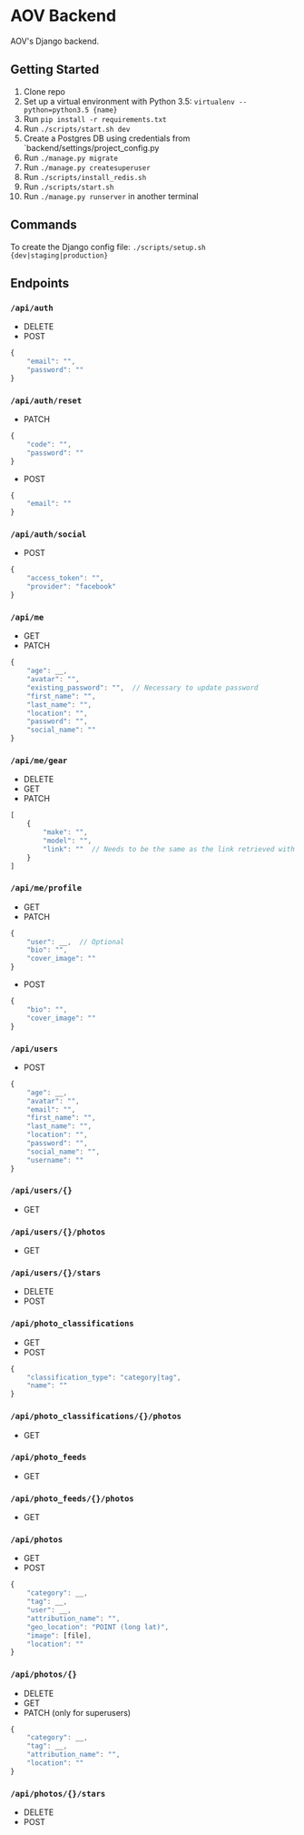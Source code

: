 # AOV Backend
AOV's Django backend.

## Getting Started
1. Clone repo
2. Set up a virtual environment with Python 3.5: `virtualenv --python=python3.5 {name}`
3. Run `pip install -r requirements.txt`
4. Run `./scripts/start.sh dev`
5. Create a Postgres DB using credentials from `backend/settings/project_config.py
6. Run `./manage.py migrate`
7. Run `./manage.py createsuperuser`
8. Run `./scripts/install_redis.sh`
9. Run `./scripts/start.sh`
10. Run `./manage.py runserver` in another terminal

## Commands
To create the Django config file: `./scripts/setup.sh {dev|staging|production}`

## Endpoints
### `/api/auth`
* DELETE
* POST 
```javascript
{
    "email": "",
    "password": ""
}
````

### `/api/auth/reset`
* PATCH
```javascript
{
    "code": "",
    "password": ""
}
```
* POST
```javascript
{
    "email": ""
}
```

### `/api/auth/social`
* POST
```javascript
{
    "access_token": "",
    "provider": "facebook"
}
```

### `/api/me`
* GET
* PATCH
```javascript
{
    "age": __,
    "avatar": "",
    "existing_password": "",  // Necessary to update password
    "first_name": "",
    "last_name": "",
    "location": "",
    "password": "",
    "social_name": ""
}
```

### `/api/me/gear`
* DELETE
* GET
* PATCH
```javascript
[
    {
        "make": "",
        "model": "",
        "link": ""  // Needs to be the same as the link retrieved with GET otherwise request will fail
    }
]
```

### `/api/me/profile`
* GET
* PATCH
```javascript
{
    "user": __,  // Optional
    "bio": "",
    "cover_image": ""
}
```
* POST
```javascript
{
    "bio": "",
    "cover_image": ""
}
```

### `/api/users`
* POST
```javascript
{
    "age": __,
    "avatar": "",
    "email": "",
    "first_name": "",
    "last_name": "",
    "location": "",
    "password": "",
    "social_name": "",
    "username": ""
}
```

### `/api/users/{}`
* GET

### `/api/users/{}/photos`
* GET

### `/api/users/{}/stars`
* DELETE
* POST

### `/api/photo_classifications`
* GET
* POST
```javascript
{
    "classification_type": "category|tag",
    "name": ""
}
```

### `/api/photo_classifications/{}/photos`
* GET

### `/api/photo_feeds`
* GET

### `/api/photo_feeds/{}/photos`
* GET

### `/api/photos`
* GET
* POST
```javascript
{
    "category": __,
    "tag": __,
    "user": __,
    "attribution_name": "",
    "geo_location": "POINT (long lat)",
    "image": [file],
    "location": ""
}
```

### `/api/photos/{}`
* DELETE
* GET
* PATCH (only for superusers)
```javascript
{
    "category": __,
    "tag": __,
    "attribution_name": "",
    "location": ""
}
```

### `/api/photos/{}/stars`
* DELETE
* POST